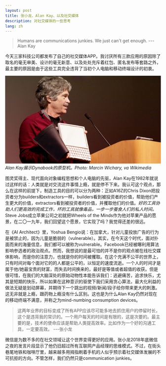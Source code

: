 ```yaml
---
layout: post
title: 张小龙、Alan Kay、以及社交媒体
description: 对社交媒体的一些思考
lang: zh
---
```


> Humans are communications junkies. We just can't get enough. ---Alan Kay

今天三家科技公司都发布了自己的社交媒体APP。我讨厌所有三款应用的原因除了取名的毫无审美、设计的毫无新意、以及处处充斥着红包、匿名发布等套路之外，最主要的原因是由于这些工具完全违背了当初个人电脑和移动终端设计的初衷。

![alan-kay-with-dynabook](/public/images/alan-kay-with-dynabook.webp)
*Alan Kay展示Dynabook的原型机。Photo:  Marcin Wichary, va Wikimedia*

图灵奖得主、现代面向对象编程思想和个人电脑的先驱，Alan Kay在1982年就说过这样的话：人类就是对交流这件事情上瘾，就是停不下来。我认可这个观点，那么在这样的前提下，制造工具的目的可以分为两种：正如A16Z的Chris Dixon把投资者分为builders和extractors一样，builders看到被投资者的价值，帮助他们产生更大的价值，extractors看到被投资者的价值，并攫取他们的价值。_好的工具协助人们更高效的完成工作，坏的工具就像毒品，一步一步蚕食人们的私人时间。_ Steve Jobs成立苹果公司之初就把Wheels of the Minds作为他对苹果产品的愿景，在二〇一九年，我们回望这个愿景，它实现了吗？我觉得还差的很远。

在《AI Architect》里，Yoshua Bengio说：在加拿大，针对儿童投放广告的行为是被禁止的，因为儿童是脆弱的（vulnerable）。其实，在今天这个时代，面对扑面而来的海量信息，我们都可以被称为vulnerable。Facebook已经被曝利用算法影响参选者的政治观点。然而，我想说的是最可怕的并不是你的观点被在线社交媒体影响，而是你的注意力，也就是你的时间被攫取。在这个充满不公平的世界上，只有时间对每个面对它的的人都是公平的，以恒定的速度流逝。一个人的时间才是属于他/她最宝贵的财富，而失去时间换来的，最好是等值或者超值的收获。但是很可惜，在我们的大脑深处的原始动物性本能告诉我们：逃避痛苦，追求快乐，尤其是短期的快乐，所以如果在这种意识的驱使下我们采用贪心算法，最大化利益的做法无疑是划动屏幕，并期待下一个跳出的视频/新闻/段子给你带来更大的刺激。这无非就是上瘾，跟药物上瘾没有什么区别。这也是为什么Alan Kay仍然对现在的移动终端不满意，并称之为mind-numbing consumption devices。

>这两年业界的目标变成了所有APP应该尽可能多地去抓住用户的停留时长，这个是违背我的常识的。一个用户每天的时间是有限的，这是次要的。最主要的是，技术的使命应该是帮助人类提高效率。比如作为一个好的沟通工具，一定要高效。 ---张小龙

微信是为数不多的在社交领域让这个世界变得更好的应用。张小龙2018年底微信之夜的发言片段显示了他仍旧超过所有互联网产品经理的思维模式。不过，在街头巷尾地铁和咖啡厅里，越来越多用拇指刷着手机的人似乎预示着社交媒体发展的不可抗拒的方向。不管怎样，我们仍然只是communication junkies。

